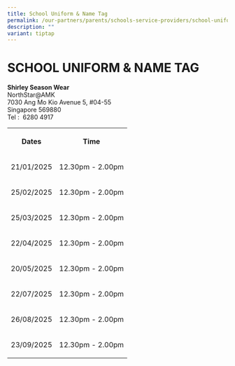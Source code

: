 ```yaml
---
title: School Uniform & Name Tag
permalink: /our-partners/parents/schools-service-providers/school-uniform-n-name-tag/
description: ""
variant: tiptap
---
```

<h1><strong>SCHOOL UNIFORM &amp; NAME TAG</strong></h1>
<p><strong>Shirley Season Wear</strong>
<br>NorthStar@AMK
<br>7030 Ang Mo Kio Avenue 5, #04-55
<br>Singapore 569880
<br>Tel :&nbsp; 6280 4917</p>
<p></p>
<table style="minWidth: 50px">
<colgroup>
<col>
<col>
</colgroup>
<tbody>
<tr>
<th rowspan="1" colspan="1">
<p>Dates</p>
</th>
<th rowspan="1" colspan="1">
<p>Time</p>
</th>
</tr>
<tr>
<td rowspan="1" colspan="1">
<p>21/01/2025</p>
</td>
<td rowspan="1" colspan="1">
<p>12.30pm - 2.00pm</p>
</td>
</tr>
<tr>
<td rowspan="1" colspan="1">
<p>25/02/2025</p>
</td>
<td rowspan="1" colspan="1">
<p>12.30pm - 2.00pm</p>
</td>
</tr>
<tr>
<td rowspan="1" colspan="1">
<p>25/03/2025</p>
</td>
<td rowspan="1" colspan="1">
<p>12.30pm - 2.00pm</p>
</td>
</tr>
<tr>
<td rowspan="1" colspan="1">
<p>22/04/2025</p>
</td>
<td rowspan="1" colspan="1">
<p>12.30pm - 2.00pm</p>
</td>
</tr>
<tr>
<td rowspan="1" colspan="1">
<p>20/05/2025</p>
</td>
<td rowspan="1" colspan="1">
<p>12.30pm - 2.00pm</p>
</td>
</tr>
<tr>
<td rowspan="1" colspan="1">
<p>22/07/2025</p>
</td>
<td rowspan="1" colspan="1">
<p>12.30pm - 2.00pm</p>
</td>
</tr>
<tr>
<td rowspan="1" colspan="1">
<p>26/08/2025</p>
</td>
<td rowspan="1" colspan="1">
<p>12.30pm - 2.00pm</p>
</td>
</tr>
<tr>
<td rowspan="1" colspan="1">
<p>23/09/2025</p>
</td>
<td rowspan="1" colspan="1">
<p>12.30pm - 2.00pm</p>
</td>
</tr>
</tbody>
</table>
<p></p>